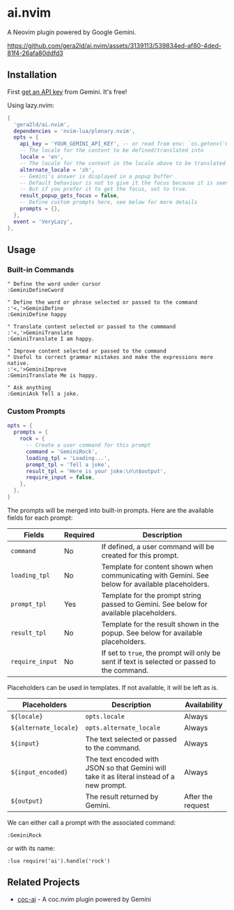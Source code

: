 # ai.nvim

A Neovim plugin powered by Google Gemini.

https://github.com/gera2ld/ai.nvim/assets/3139113/539834ed-af80-4ded-81f4-26afa80ddfd3

## Installation

First [get an API key](https://ai.google.dev/tutorials/setup) from Gemini. It's free!

Using lazy.nvim:

```lua
{
  'gera2ld/ai.nvim',
  dependencies = 'nvim-lua/plenary.nvim',
  opts = {
    api_key = 'YOUR_GEMINI_API_KEY', -- or read from env: `os.getenv('GEMINI_API_KEY')`
    -- The locale for the content to be defined/translated into
    locale = 'en',
    -- The locale for the content in the locale above to be translated into
    alternate_locale = 'zh',
    -- Gemini's answer is displayed in a popup buffer
    -- Default behaviour is not to give it the focus because it is seen as a kind of tooltip
    -- But if you prefer it to get the focus, set to true.
    result_popup_gets_focus = false,
    -- Define custom prompts here, see below for more details
    prompts = {},
  },
  event = 'VeryLazy',
},
```

## Usage

### Built-in Commands

```viml
" Define the word under cursor
:GeminiDefineCword

" Define the word or phrase selected or passed to the command
:'<,'>GeminiDefine
:GeminiDefine happy

" Translate content selected or passed to the commmand
:'<,'>GeminiTranslate
:GeminiTranslate I am happy.

" Improve content selected or passed to the command
" Useful to correct grammar mistakes and make the expressions more native.
:'<,'>GeminiImprove
:GeminiTranslate Me is happy.

" Ask anything
:GeminiAsk Tell a joke.
```

### Custom Prompts

```lua
opts = {
  prompts = {
    rock = {
      -- Create a user command for this prompt
      command = 'GeminiRock',
      loading_tpl = 'Loading...',
      prompt_tpl = 'Tell a joke',
      result_tpl = 'Here is your joke:\n\n$output',
      require_input = false,
    },
  },
}
```

The prompts will be merged into built-in prompts. Here are the available fields for each prompt:

| Fields          | Required | Description                                                                                      |
| --------------- | -------- | ------------------------------------------------------------------------------------------------ |
| `command`       | No       | If defined, a user command will be created for this prompt.                                      |
| `loading_tpl`   | No       | Template for content shown when communicating with Gemini. See below for available placeholders. |
| `prompt_tpl`    | Yes      | Template for the prompt string passed to Gemini. See below for available placeholders.           |
| `result_tpl`    | No       | Template for the result shown in the popup. See below for available placeholders.                |
| `require_input` | No       | If set to `true`, the prompt will only be sent if text is selected or passed to the command.     |

Placeholders can be used in templates. If not available, it will be left as is.

| Placeholders          | Description                                                                                | Availability      |
| --------------------- | ------------------------------------------------------------------------------------------ | ----------------- |
| `${locale}`           | `opts.locale`                                                                              | Always            |
| `${alternate_locale}` | `opts.alternate_locale`                                                                    | Always            |
| `${input}`            | The text selected or passed to the command.                                                | Always            |
| `${input_encoded}`    | The text encoded with JSON so that Gemini will take it as literal instead of a new prompt. | Always            |
| `${output}`           | The result returned by Gemini.                                                             | After the request |

We can either call a prompt with the associated command:

```viml
:GeminiRock
```

or with its name:

```viml
:lua require('ai').handle('rock')
```

## Related Projects

- [coc-ai](https://github.com/gera2ld/coc-ai) - A coc.nvim plugin powered by Gemini

